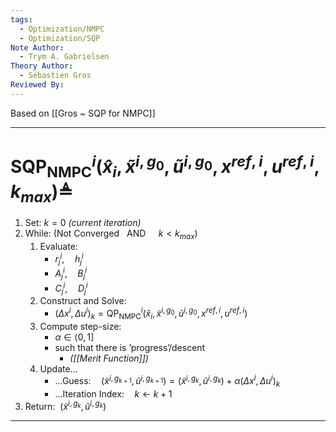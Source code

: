 ```yaml
---
tags:
  - Optimization/NMPC
  - Optimization/SQP
Note Author:
  - Trym A. Gabrielsen
Theory Author:
  - Sébastien Gros
Reviewed By:
---
```

Based on [[Gros ~ SQP for NMPC]]


---
# $\text{SQP}^{i}_{\text{NMPC}}(\hat{x}_{i},\tilde{x}^{i,g_{0}},\tilde{u}^{i,g_{0}},x^{ref,i},u^{ref,i},k_{max}) \triangleq$

1) $\text{Set:~}k = 0$ *(current iteration)*
2) $\text{While:~} (\text{Not Converged ~~AND~}\quad k < k_{max})$ 
	1) $\text{Evaluate:}$
		- $r^{i}_{j},\quad h^{i}_{j}$
		- $A^{i}_{j},\quad B^{i}_{j}$
		- $C^{i}_{j},\quad D^{i}_{j}$
	2) $\text{Construct and Solve:}$
		- $(\Delta x^{i}, \Delta u^{i})_{k} = \text{QP}^{i}_{\text{NMPC}}(\hat{x}_{i},\tilde{x}^{i,g_{0}},\tilde{u}^{i,g_{0}},x^{ref,i},u^{ref,i})$
	3) $\text{Compute step-size:}$
		- $\alpha\in\langle0,1]$
		- $\text{such that there is 'progress'/descent}$
			- *([[Merit Function]])*
	4) $\text{Update...}$
		- $\text{...Guess:}\quad (\tilde{x}^{i,g_{k+1}},\tilde{u}^{i,g_{k+1}}) = (\tilde{x}^{i,g_{k}},\tilde{u}^{i,g_{k}}) + \alpha(\Delta x^{i}, \Delta u^{i})_{k}$
		- $\text{...Iteration Index:}\quad k \leftarrow k+1$
3) $\text{Return:} ~~ (\tilde{x}^{i,g_{k}},\tilde{u}^{i,g_{k}})$

---


